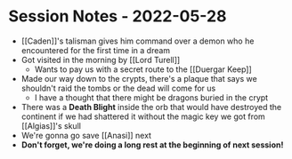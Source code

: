 # Session Notes - 2022-05-28

* [[Caden]]'s talisman gives him command over a demon who he encountered for the first time in a dream
* Got visited in the morning by [[Lord Turell]]
  * Wants to pay us with a secret route to the [[Duergar Keep]]
* Made our way down to the crypts, there's a plaque that says we shouldn't raid the tombs or the dead will come for us
  * I have a thought that there might be dragons buried in the crypt
* There was a **Death Blight** inside the orb that would have destroyed the continent if we had shattered it without the magic key we got from [[Algias]]'s skull
* We're gonna go save [[Anasi]] next
* **Don't forget, we're doing a long rest at the beginning of next session!**